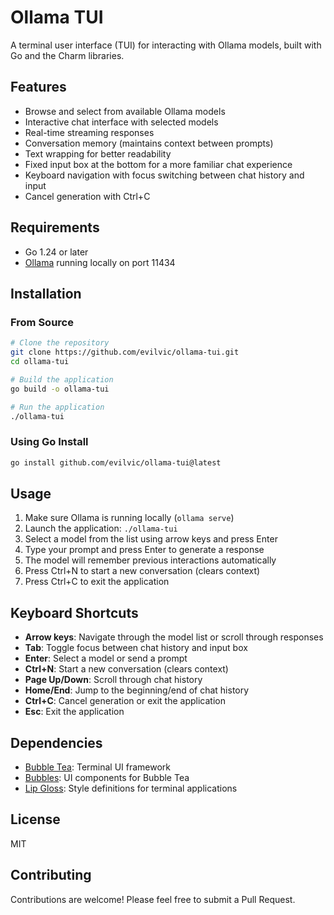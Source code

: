 # Ollama TUI

A terminal user interface (TUI) for interacting with Ollama models, built with Go and the Charm libraries.

## Features

- Browse and select from available Ollama models
- Interactive chat interface with selected models
- Real-time streaming responses
- Conversation memory (maintains context between prompts)
- Text wrapping for better readability
- Fixed input box at the bottom for a more familiar chat experience
- Keyboard navigation with focus switching between chat history and input
- Cancel generation with Ctrl+C

## Requirements

- Go 1.24 or later
- [Ollama](https://ollama.ai/) running locally on port 11434

## Installation

### From Source

```bash
# Clone the repository
git clone https://github.com/evilvic/ollama-tui.git
cd ollama-tui

# Build the application
go build -o ollama-tui

# Run the application
./ollama-tui
```

### Using Go Install

```bash
go install github.com/evilvic/ollama-tui@latest
```

## Usage

1. Make sure Ollama is running locally (`ollama serve`)
2. Launch the application: `./ollama-tui`
3. Select a model from the list using arrow keys and press Enter
4. Type your prompt and press Enter to generate a response
5. The model will remember previous interactions automatically
6. Press Ctrl+N to start a new conversation (clears context)
7. Press Ctrl+C to exit the application

## Keyboard Shortcuts

- **Arrow keys**: Navigate through the model list or scroll through responses
- **Tab**: Toggle focus between chat history and input box
- **Enter**: Select a model or send a prompt
- **Ctrl+N**: Start a new conversation (clears context)
- **Page Up/Down**: Scroll through chat history
- **Home/End**: Jump to the beginning/end of chat history
- **Ctrl+C**: Cancel generation or exit the application
- **Esc**: Exit the application

## Dependencies

- [Bubble Tea](https://github.com/charmbracelet/bubbletea): Terminal UI framework
- [Bubbles](https://github.com/charmbracelet/bubbles): UI components for Bubble Tea
- [Lip Gloss](https://github.com/charmbracelet/lipgloss): Style definitions for terminal applications

## License

MIT

## Contributing

Contributions are welcome! Please feel free to submit a Pull Request. 